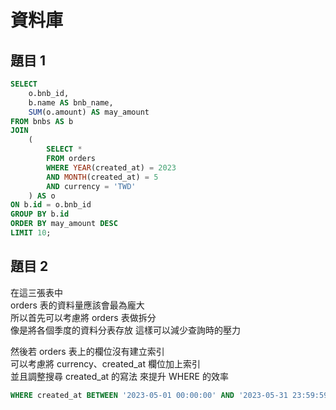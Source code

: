 # 資料庫

## 題目 1

```SQL
SELECT
    o.bnb_id,
    b.name AS bnb_name,
    SUM(o.amount) AS may_amount
FROM bnbs AS b
JOIN
    (
        SELECT *
        FROM orders
        WHERE YEAR(created_at) = 2023
        AND MONTH(created_at) = 5
        AND currency = 'TWD'
    ) AS o
ON b.id = o.bnb_id
GROUP BY b.id
ORDER BY may_amount DESC
LIMIT 10;
```

## 題目 2

在這三張表中  
orders 表的資料量應該會最為龐大  
所以首先可以考慮將 orders 表做拆分  
像是將各個季度的資料分表存放
這樣可以減少查詢時的壓力

然後若 orders 表上的欄位沒有建立索引  
可以考慮將 currency、created_at 欄位加上索引  
並且調整搜尋 created_at 的寫法
來提升 WHERE 的效率

```SQL
WHERE created_at BETWEEN '2023-05-01 00:00:00' AND '2023-05-31 23:59:59';
```
